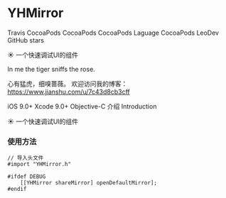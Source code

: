 # YHMirror
Travis CocoaPods CocoaPods CocoaPods Laguage CocoaPods LeoDev GitHub stars

☀️ 一个快速调试UI的组件

In me the tiger sniffs the rose.

心有猛虎，细嗅蔷薇。
欢迎访问我的博客：https://www.jianshu.com/u/7c43d8cb3cff

iOS 9.0+
Xcode 9.0+
Objective-C 
介绍 Introduction

☀️  一个快速调试UI的组件

### 使用方法
```
// 导入头文件
#import "YHMirror.h"

#ifdef DEBUG
    [[YHMirror shareMirror] openDefaultMirror];
#endif

```



